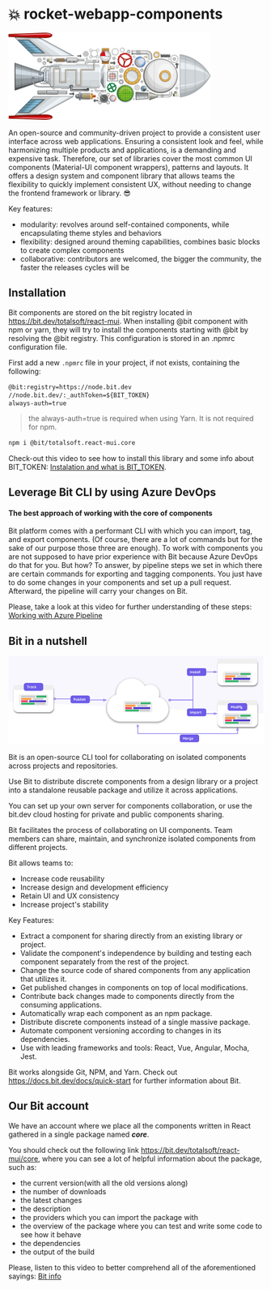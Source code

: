 # :boom: rocket-webapp-components

![Core](src/assets/img/rocket-components-small.png)


An open-source and community-driven project to provide a consistent user interface across web applications. 
Ensuring a consistent look and feel, while harmonizing multiple products and applications, is a demanding and expensive task.
Therefore, our set of libraries cover the most common UI components (Material-UI component wrappers), patterns and layouts. 
It offers a design system and component library that allows teams the flexibility to quickly implement consistent UX, without needing to change the frontend framework or library. :sunglasses:

Key features:
- modularity: revolves around self-contained components, while encapsulating theme styles and behaviors
- flexibility: designed around theming capabilities, combines basic blocks to create complex components
- collaborative: contributors are welcomed, the bigger the community, the faster the releases cycles will be


## Installation
Bit components are stored on the bit registry located in https://bit.dev/totalsoft/react-mui.
When installing @bit component with npm or yarn, they will try to install the components starting with @bit by resolving the @bit registry. This configuration is stored in an .npmrc configuration file.

First add a new `.npmrc` file in your project, if not exists, containing the following:

```shell
@bit:registry=https://node.bit.dev
//node.bit.dev/:_authToken=${BIT_TOKEN}
always-auth=true
```

> the always-auth=true is required when using Yarn. It is not required
> for npm.
  
```bash  
npm i @bit/totalsoft.react-mui.core
```  

Check-out this video to see how to install this library and some info about BIT_TOKEN: [Instalation and what is BIT_TOKEN](https://1drv.ms/v/s!AjNJY058hJ8vgRNx60Iq0ZJh0CR3?e=ak6waj).


## Leverage Bit CLI by using Azure DevOps

#### The best approach of working with the core of components
Bit platform comes with a performant CLI with which you can import, tag, and export components. (Of course, there are a lot of commands but for the sake of our purpose those three are enough). To work with components you are not supposed to have prior experience with Bit because Azure DevOps do that for you. But how? To answer, by pipeline steps we set in which there are certain commands for exporting and tagging components. You just have to do some changes in your components and set up a pull request. Afterward, the pipeline will carry your changes on Bit.

Please, take a look at this video for further understanding of these steps: [Working with Azure Pipeline](https://1drv.ms/v/s!AjNJY058hJ8vgRSKSG8XfBMoXbU8?e=3VFY19)

  
 ##  Bit in a nutshell
![BitWorkflow](src/assets/img/BitWorkflow.png)

Bit is an open-source CLI tool for collaborating on isolated components across projects and repositories.

Use Bit to distribute discrete components from a design library or a project into a standalone reusable package and utilize it across applications.

You can set up your own server for components collaboration, or use the bit.dev cloud hosting for private and public components sharing.

Bit facilitates the process of collaborating on UI components. Team members can share, maintain, and synchronize isolated components from different projects.

Bit allows teams to:

 - Increase code reusability
  - Increase design and development efficiency
   - Retain UI and UX consistency
   - Increase project's stability

  

Key Features:

- Extract a component for sharing directly from an existing library or project.
- Validate the component's independence by building and testing each component separately from the rest of the project.
- Change the source code of shared components from any application that utilizes it.
- Get published changes in components on top of local modifications.
- Contribute back changes made to components directly from the consuming applications.
- Automatically wrap each component as an npm package.
- Distribute discrete components instead of a single massive package.
- Automate component versioning according to changes in its dependencies.
- Use with leading frameworks and tools: React, Vue, Angular, Mocha, Jest.

Bit works alongside Git, NPM, and Yarn.
Check out https://docs.bit.dev/docs/quick-start for further information about Bit.

## Our Bit account

We have an account where we place all the components written in React gathered in a single package named _**core**_.

You should check out the following link https://bit.dev/totalsoft/react-mui/core, where you can see a lot of helpful information about the package, such as:

- the current version(with all the old versions along)
- the number of downloads
- the latest changes
- the description
- the providers which you can import the package with
- the overview of the package where you can test and write some code to see how it behave
- the dependencies
- the output of the build

Please, listen to this video to better comprehend all of the aforementioned sayings: [Bit info](https://1drv.ms/v/s!AjNJY058hJ8vgRKCFjagQvoBKuXO?e=AWkXMv)

